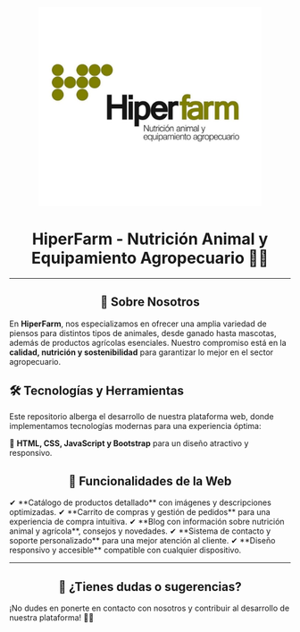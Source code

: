 <p align="center">
  <img src="hiperfarm.jpg" alt="HiperFarm Logo" width="400">
</p>

<h1 align="center">HiperFarm - Nutrición Animal y Equipamiento Agropecuario 🐴🌿</h1>

---

<h2 align="center">📌 Sobre Nosotros</h2>  
<p>En <strong>HiperFarm</strong>, nos especializamos en ofrecer una amplia variedad de piensos para distintos tipos de animales, desde ganado hasta mascotas, además de productos agrícolas esenciales. Nuestro compromiso está en la <strong>calidad, nutrición y sostenibilidad</strong> para garantizar lo mejor en el sector agropecuario.</p>

## 🛠 Tecnologías y Herramientas  
Este repositorio alberga el desarrollo de nuestra plataforma web, donde implementamos tecnologías modernas para una experiencia óptima:

🔹 **HTML, CSS, JavaScript y Bootstrap** para un diseño atractivo y responsivo.  

<h2 align="center">🚀 Funcionalidades de la Web</h2>  
✔ **Catálogo de productos detallado** con imágenes y descripciones optimizadas.  
✔ **Carrito de compras y gestión de pedidos** para una experiencia de compra intuitiva.  
✔ **Blog con información sobre nutrición animal y agrícola**, consejos y novedades.  
✔ **Sistema de contacto y soporte personalizado** para una mejor atención al cliente.  
✔ **Diseño responsivo y accesible** compatible con cualquier dispositivo.  

---

<h2 align="center">📩 ¿Tienes dudas o sugerencias?</h2>  
<p >¡No dudes en ponerte en contacto con nosotros y contribuir al desarrollo de nuestra plataforma! 🚜🐶</p>

